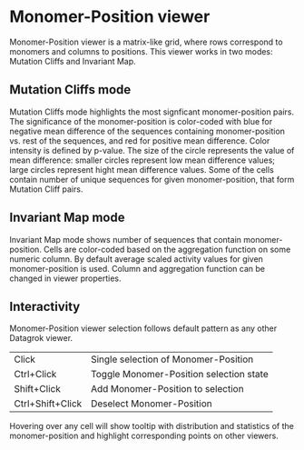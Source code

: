 # Monomer-Position viewer

Monomer-Position viewer is a matrix-like grid, where rows correspond to monomers and columns to positions. This viewer works in two modes: Mutation Cliffs and Invariant Map.

## Mutation Cliffs mode

Mutation Cliffs mode highlights the most signficant monomer-position pairs. The significance of the monomer-position is 
color-coded with blue for negative mean difference of the sequences containing monomer-position vs. rest of the sequences,
and red for positive mean difference. Color intensity is defined by p-value. The size of the circle represents the value of mean difference:
smaller circles represent low mean difference values; large circles represent hight mean difference values. Some of the 
cells contain number of unique sequences for given monomer-position, that form Mutation Cliff pairs.

## Invariant Map mode

Invariant Map mode shows number of sequences that contain monomer-position. Cells are color-coded based on the aggregation 
function on some numeric column. By default average scaled activity values for given monomer-position is used. Column and
aggregation function can be changed in viewer properties.

## Interactivity

Monomer-Position viewer selection follows default pattern as any other Datagrok viewer.

|                  |                                        |
|------------------|----------------------------------------|
| Click            | Single selection of Monomer-Position   |
| Ctrl+Click       | Toggle Monomer-Position selection state|
| Shift+Click      | Add Monomer-Position to selection      |
| Ctrl+Shift+Click | Deselect Monomer-Position              |

Hovering over any cell will show tooltip with distribution and statistics of the monomer-position and highlight corresponding
points on other viewers.
